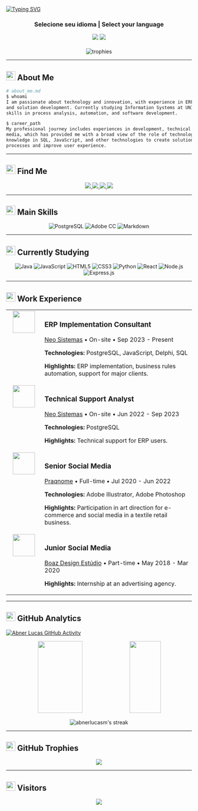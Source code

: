 [![Typing SVG](https://readme-typing-svg.herokuapp.com/?color=c9d1d9&size=35&center=true&vCenter=true&width=1000&lines=Hello,+my+name+is+Abner+Lucas;I'm+21+years+old;I'm+from+Brazil+🇧🇷;Information+Systems+Student;Welcome!+😊&font=JetBrains+Mono+Nerd+Font)](https://git.io/typing-svg)

<div align="center">
  <div style="margin-top: 20px;">
    <h3>Selecione seu idioma | Select your language</h3>
    <a href="README.md"><img src="https://img.shields.io/badge/🇧🇷_Português-002D62?style=for-the-badge"/></a>
    <a href="README.en.md"><img src="https://img.shields.io/badge/🇺🇸_English-B22234?style=for-the-badge"/></a>
  </div>
    
  <div style="margin-top: 20px;">
    <img src="https://github-profile-trophy.vercel.app/?username=abnerlucasm&theme=nord&row=1&column=6&margin-w=15" alt="trophies" />
  </div>
</div>

---

## <img src="https://raw.githubusercontent.com/Tarikul-Islam-Anik/Animated-Fluent-Emojis/master/Emojis/People/Technologist.png" width="25" /> About Me

```bash
# about_me.md
$ whoami
I am passionate about technology and innovation, with experience in ERP system implementation 
and solution development. Currently studying Information Systems at UNIBAVE, where I develop
skills in process analysis, automation, and software development.

$ career_path
My professional journey includes experiences in development, technical support, and social 
media, which has provided me with a broad view of the role of technology in business. I apply 
knowledge in SQL, JavaScript, and other technologies to create solutions that optimize 
processes and improve user experience.
```

---

## <img src="https://raw.githubusercontent.com/Tarikul-Islam-Anik/Animated-Fluent-Emojis/master/Emojis/Objects/Link.png" width="25" /> Find Me

<p align="center">
  <a href="https://instagram.com/abnerlucasm" target="_blank">
    <img src="https://img.shields.io/badge/Instagram-%23E4405F.svg?&style=for-the-badge&logo=instagram&logoColor=white"/>
  </a>
  <a href="mailto:cmp.1a.abnerlucas.m@gmail.com">
    <img src="https://img.shields.io/badge/Gmail-%23333.svg?&style=for-the-badge&logo=gmail&logoColor=white"/>
  </a>
  <a href="https://www.linkedin.com/in/abner-lucas/" target="_blank">
    <img src="https://img.shields.io/badge/LinkedIn-%230077B5.svg?&style=for-the-badge&logo=linkedin&logoColor=white"/>
  </a>
  <a href="https://discord.com/channels/@abnerlucasm/">
    <img src="https://img.shields.io/badge/Discord-7289DA.svg?style=for-the-badge&logo=discord&logoColor=white"/>
  </a>
</p>

---

## <img src="https://raw.githubusercontent.com/Tarikul-Islam-Anik/Animated-Fluent-Emojis/master/Emojis/Objects/Hammer%20and%20Wrench.png" width="25" /> Main Skills

<div align="center">
  
  ![PostgreSQL](https://img.shields.io/badge/PostgreSQL-0D1117?style=for-the-badge&logo=postgresql&logoColor=white)
  ![Adobe CC](https://img.shields.io/badge/Adobe_CC-0D1117?style=for-the-badge&logo=adobecreativecloud&logoColor=white)
  ![Markdown](https://img.shields.io/badge/Markdown-000000?style=for-the-badge&logo=markdown&logoColor=white)
  
</div>

---

## <img src="https://raw.githubusercontent.com/Tarikul-Islam-Anik/Animated-Fluent-Emojis/master/Emojis/Objects/Open%20Book.png" width="25" /> Currently Studying

<div align="center">
  
  ![Java](https://img.shields.io/badge/Java-ED8B00?style=for-the-badge&logo=java&logoColor=white)
  ![JavaScript](https://img.shields.io/badge/JavaScript-F7DF1E?style=for-the-badge&logo=javascript&logoColor=black)
  ![HTML5](https://img.shields.io/badge/HTML5-E34F26?style=for-the-badge&logo=html5&logoColor=white)
  ![CSS3](https://img.shields.io/badge/CSS3-1572B6?style=for-the-badge&logo=css3&logoColor=white)
  ![Python](https://img.shields.io/badge/Python-3670A0?style=for-the-badge&logo=python&logoColor=ffdd54)
  ![React](https://img.shields.io/badge/React-20232A?style=for-the-badge&logo=react&logoColor=61DAFB)
  ![Node.js](https://img.shields.io/badge/Node.js-6DA55F?style=for-the-badge&logo=node.js&logoColor=white)
  ![Express.js](https://img.shields.io/badge/Express.js-404d59?style=for-the-badge&logo=express&logoColor=white)
  
</div>

---

## <img src="https://raw.githubusercontent.com/Tarikul-Islam-Anik/Animated-Fluent-Emojis/master/Emojis/Objects/Briefcase.png" width="25" /> Work Experience

<table>
  <tr>
    <td width="80px" align="center" valign="top">
      <a href="https://www.neosistemas.com.br">
        <img src="https://neosistemas.com.br/wp-content/uploads/2021/11/logo_neo_sistemas.svg" width="60px" />
      </a>
    </td>
    <td>
      <h3>ERP Implementation Consultant</h3>
      <p><a href="https://www.neosistemas.com.br">Neo Sistemas</a> • On-site • Sep 2023 - Present</p>
      <p><strong>Technologies:</strong> PostgreSQL, JavaScript, Delphi, SQL</p>
      <p><strong>Highlights:</strong> ERP implementation, business rules automation, support for major clients.</p>
    </td>
  </tr>
  <tr>
    <td width="80px" align="center" valign="top">
      <a href="https://www.neosistemas.com.br">
        <img src="https://neosistemas.com.br/wp-content/uploads/2021/11/logo_neo_sistemas.svg" width="60px" />
      </a>
    </td>
    <td>
      <h3>Technical Support Analyst</h3>
      <p><a href="https://www.neosistemas.com.br">Neo Sistemas</a> • On-site • Jun 2022 - Sep 2023</p>
      <p><strong>Technologies:</strong> PostgreSQL</p>
      <p><strong>Highlights:</strong> Technical support for ERP users.</p>
    </td>
  </tr>
  <tr>
    <td width="80px" align="center" valign="top">
      <a href="https://www.praqnome.com.br">
        <img src="https://praqnome.cdn.magazord.com.br/resources/favicon.png" width="60px" />
      </a>
    </td>
    <td>
      <h3>Senior Social Media</h3>
      <p><a href="https://www.praqnome.com.br">Praqnome</a> • Full-time • Jul 2020 - Jun 2022</p>
      <p><strong>Technologies:</strong> Adobe Illustrator, Adobe Photoshop</p>
      <p><strong>Highlights:</strong> Participation in art direction for e-commerce and social media in a textile retail business.</p>
    </td>
  </tr>
  <tr>
    <td width="80px" align="center" valign="top">
      <a href="https://www.boazdesign.com.br">
        <img src="https://encrypted-tbn0.gstatic.com/images?q=tbn:ANd9GcRZ7aLnTeI9l-iyP_Wm397kz69n5wR1VMXHcg&s" width="60px" />
      </a>
    </td>
    <td>
      <h3>Junior Social Media</h3>
      <p><a href="https://www.boazdesign.com.br">Boaz Design Estúdio</a> • Part-time • May 2018 - Mar 2020</p>
      <p><strong>Highlights:</strong> Internship at an advertising agency.</p>
    </td>
  </tr>
</table>

---

## <img src="https://raw.githubusercontent.com/Tarikul-Islam-Anik/Animated-Fluent-Emojis/master/Emojis/Objects/Chart%20Increasing.png" width="25" /> GitHub Analytics

[![Abner Lucas GitHub Activity](https://github-readme-activity-graph.vercel.app/graph?username=abnerlucasm&theme=nord&area=true)](https://github.com/ashutosh00710/github-readme-activity-graph)

<div align="center">
  <img width="49%" height="195px" src="https://github-readme-stats.vercel.app/api?username=abnerlucasm&show_icons=true&count_private=true&hide_border=true&theme=nord" />
  <img width="41%" height="195px" src="https://github-readme-stats.vercel.app/api/top-langs/?username=abnerlucasm&layout=compact&hide_border=true&theme=nord" />
</div>

<p align="center">
  <img src="https://streak-stats.demolab.com/?user=abnerlucasm&theme=nord&hide_border=true" alt="abnerlucasm's streak" />
</p>

---

## <img src="https://raw.githubusercontent.com/Tarikul-Islam-Anik/Animated-Fluent-Emojis/master/Emojis/Objects/Trophy.png" width="25" /> GitHub Trophies

<p align="center">
  <img src="https://github-profile-trophy.vercel.app/?username=abnerlucasm&theme=nord&row=2&column=3" />
</p>

---

## <img src="https://raw.githubusercontent.com/Tarikul-Islam-Anik/Animated-Fluent-Emojis/master/Emojis/People/Eyes.png" width="25" /> Visitors

<p align="center">
  <img src="https://profile-counter.glitch.me/{abnerlucasm}/count.svg" />
</p> 